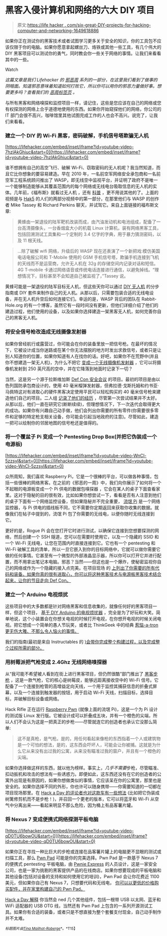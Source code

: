 # 黑客入侵计算机和网络的六大 DIY 项目

> 原文:[https://life hacker . com/six-great-DIY-projects-for-hacking-computer-and-networking-1649618886](https://lifehacker.com/six-great-diy-projects-for-hacking-computers-and-networ-1649618886)

如果你正在测试你的黑客技术或者试图学习更多关于安全的知识，你的工具包不应该仅限于你的电脑。如果你愿意拿起螺丝刀、烙铁或其他一些工具，有几个伟大的 DIY 黑客项目可以测试你的勇气，同时教会你一些关于网络的事情。让我们来看看其中的一些。

Watch

*这篇文章是我们 Lifehacker 的* [*邪恶周*](https://lifehacker.com/welcome-to-lifehackers-fifth-annual-evil-week-1647621043) *系列的一部分，在这里我们看到了做事的阴暗面。知道邪恶意味着知道如何打败它，所以你可以用你的邪恶力量做好事。想要更多吗？查看我们的* [*恶周标签页*](http://lifehacker.com/tag/evilweek) *。*

与所有黑客和网络嗅探和监控项目一样，请记住，这些是您应该在自己的网络或您有权探测的网络上合乎道德地使用的东西。如果你开始窥探他们的网络，你公司的 IT 部门会很不高兴，咖啡馆里其他试图完成工作的人也会不高兴。说完了，让我们来看看。

### 建立一个 DIY 的 Wi-Fi 黑客，密码破解，手机信号塔欺骗无人机

 [https://lifehacker.com/embed/inset/iframe?id=youtube-video-7hzlAkGhiuc&start=0](https://lifehacker.com/embed/inset/iframe?id=youtube-video-7hzlAkGhiuc&start=0) 

谁不想拥有自己的高空飞行、破解 Wi-Fi、窃取密码的无人机呢？我当然知道，而且它比你想象的要容易建造。早在 2010 年，一名前空军网络安全承包商和一名前空军工程系统顾问推出了 WASP，即无线空中监视平台，并证明了政府不是唯一一个能够制造能够从其覆盖范围内的每个网络或无线电台吸取信息的无人机的实体。几年前，《福布斯》就看过无人机 ，还有 [科普](http://www.popsci.com/technology/article/2011-07/diy-uav-hacks-wi-fi-networks-cracks-passwords-and-poses-cell-phone-tower) ，更不用说其他的了。上面的视频是与 [Hak5](http://hak5.org/) 的人们的两部分视频中的第一部分，在那里他们与 WASP 的创作者 Mike Tassey 和 Richard Perkins 聊天，并试驾它。来自上面链接的福布斯文章:

> 黄蜂由一架退役的陆军靶机改装而成，由汽油发动机和电池组成，配备了一台高清摄像头，一台香烟盒大小的机载 Linux 计算机，装有网络黑客工具，包括回溯测试工具集和一个定制的 3.4 亿字的字典，用于暴力猜测密码，以及 11 根天线。

> ...除了破解 wifi 网络，升级后的 WASP 现在还表演了一个新把戏:模仿美国电话电报公司和 T-Mobile 使用的 GSM 手机信号塔，欺骗手机连接到飞机的天线而不是运营商，允许无人机在 32g 的存储空间内记录对话和短信。4G T-mobile 卡通过网络语音或传统电话连接进行通信，以避免掉线。“理想情况下，目标甚至不会知道自己被监视了，”Tassey 说。

黄蜂可能是一架退役的陆军目标无人机，但这些天你可以通过 [DIY 无人机](http://diydrones.com/) 的分步指南或 DIY 套件来制作自己的无人机。从那以后，只需要包装合适的无线电设备，并在无人机升空后如何连接它们。幸运的是，WASP 背后的团队在 Rabbit-Hole.org 的有一个博客，虽然它有一段时间没有更新，但他们详细介绍了他们的建造过程，他们使用的设备，以及如果你选择建造一架黑客无人机，如何完善你自己的黑客无人机。

### 将安全信号枪改造成无线摄像发射器

如果你曾经航行或露营过，你可能会在你的装备里放一把信号枪。在最坏的情况下，它被设计成当你迷路或在某个你无法摆脱的地方时发出求救信号，或者只是让别人知道你的位置，如果你知道有人在找你的话。好吧，如果你不在荒野中(并且你不想建造一架无人机)，为什么不把它 [变成一个无线摄像机发射器](http://specialized-weapons.wonderhowto.com/inspiration/defcon-hackers-turn-flare-gun-into-diy-wireless-camera-launcher-0129127/) ，它可以将摄像机发射到 250 英尺高的空中，并在它降落到地面时记录下一切？

当然，这是另一个源于拉斯维加斯 [Def Con 安全会议](http://defcon.org/) 的项目。最初的项目是由以色列国防承包商设计的，使用 40 毫米榴弹发射器，但弗拉德·戈斯托姆和约书亚·马佩特这对有进取心的硬件黑客决定使用平民可以轻松购买的 40 毫米信号枪来建造他们自己的项目。二人组 [记录了他们的经历](http://www.hacksrus.com/~recompiler/tars.php) ，尽管第一次尝试结果并不太好。从那以后，他们一直在研究它(断断续续)，但理想情况下，下一次迭代会取得更大的成功。如果你有兴趣自己动手做，他们会列出你需要的所有零件(你需要很多零件和足够的特定枪支相关设备，你可能会引起当地政府的注意)。尽管如此，建造一把可以绘制你的邻居地图的信号枪还是值得的。

### 将一个覆盆子 Pi 变成一个 Pentesting Drop Box(并把它伪装成一个电源板)

 [https://lifehacker.com/embed/inset/iframe?id=youtube-video-WnCl-5zzsyI&start=0](https://lifehacker.com/embed/inset/iframe?id=youtube-video-WnCl-5zzsyI&start=0) 

众所周知，我们喜欢 Raspberry Pi，它是一个很棒的平台，可以做各种事情，包括一些很棒的网络黑客。在之前的《邪恶的一周》中，我们向你展示了如何将一个不起眼的电源板变成一个 Pi 供电的数据包嗅探器 ，它会在某人的桌子下面查看家里。这对于隐秘的目的很有效，比如如果你想尝试一下，看看是否有人注意到他们的桌子下面有一个网络监控设备，但如果隐秘并不完全重要， [流氓 Pi](http://crushbeercrushcode.org/2013/03/developing-the-rogue-pi/) 是一个网络监控器，与 Pi 供电的插线板不同，它不需要你定期返回来获取你收集的数据。就像我们在帖子中提到的，流氓 Pi 包了你需要的无线电，以便你随时无线连接到它。

更好的是，Rogue Pi 会在您打开它时进行测试，以确保它连接到您想要探测的网络，然后创建一个 SSH 隧道，您可以在需要时使用它，以及一个隐藏的 SSID 和一个 Wi-Fi 无线电，让您在范围内时直接连接到它。它也有一个 pentesting 和 Wi-Fi 破解工具的清单，所以一旦它嵌入到你的目标网络中，它就可以做你需要它做的任何事情。它甚至有一个微型的外部液晶显示器，所以你可以打开它并进行配置，而不用拿出笔记本电脑。邪恶？当然——但这也是一个爆炸，使秘密监视你自己的网络或作为一个隐藏的接入点完美。在项目现场 的 [上列出了你需要的所有代码和装备。如果你真的很有进取心，你可以将这种黑客技术与电源板黑客技术结合起来，让你的节目走向 Def Con。](http://crushbeercrushcode.org/2013/03/developing-the-rogue-pi/)

### 建立一个 Arduino 电视烦扰

这些项目中的大多数都是针对网络黑客和信息收集的，就像任何好的黑客项目一样，但这个项目， [基于 DIY Arduino 的电视烦扰器](https://lifehacker.com/how-to-build-an-arduino-tv-annoyer-1455875485) ，完全是为了好玩和大笑。简单地说，这个小装置会在你想关电视的时候打开电视，在你想开电视的时候关闭电视。把它想成一个简单的愚人节玩笑，或者比 ThinkGeek 中的经典 [惹恼-a-tron 更无伤大雅、不那么令人恼火的事情。](http://www.thinkgeek.com/product/b278/)

我们的指南(最初是来自 Instructables 的 [)会带你完成整个构建过程，以及完成整个过程所需的部分。](http://www.instructables.com/id/150-Arduino-TV-Annoyer-Turns-TVs-on-when-you-/?ALLSTEPS)

### 用树莓派把气枪变成 2.4Ghz 无线网络嗅探器

从“我可能不希望被人看到在街上进行黑客项目，但仍然很酷”部门推出了 [黑客步枪](http://www.hscott.net/projects-2/hack-rifle/) ，这是一款气枪，它的核心是树莓皮，能够远距离接收空中的 Wi-Fi 信号。它配备了一个连接到枪管的高增益定向天线，一个用于监控其捕获信息的折叠式屏幕，以及一个连接到触发器的按钮，用于启动 Wi-Fi 天线，扫描目标，选择目标，并破解目标设备或网络。

Hack Rifle 正在运行 [Raspberry Pwn](http://blog.pwnieexpress.com/post/24967860602/raspberry-pwn-a-pentesting-release-for-the-raspberry) (就像上面的流氓 Pi)，这是一个为 Pi 设计的测试版 Linux 发行版。它被设计成可以折叠成五块，并有一个橙色的尖端，所以人们不会认为这是一把真正的步枪——尽管就连它的创造者也承认它没那么简单:

> 这不是真枪，是气枪。是的，用任何看起来像枪的东西指着一个人或建筑物是一个可怕的想法，是的，这东西会吓坏人，可能会让你被捕。这就是为什么它从来没有出过我的公寓，从来没有瞄准过我的窗户，并且有一个橙色的尖端。

如果你选择做这样的东西，就以他为榜样。事实上，*几乎不需要*步枪，尽管瞄准、扣动扳机和攻击的想法有一些诱惑力。即便如此，这东西还没有在它的创造者的公寓外出现是有原因的，如果你想做类似的事情，它应该呆在你的公寓里，那里也是安全的。如果你选择不同的外形，你也许可以随身携带——你需要知道的一切都在项目现场那里。在 [Hack a Day 的评论者也对这款车有一些想法](http://hackaday.com/2014/04/21/sniping-2-4ghz/) (比如把它伪装成树篱修剪机而不是步枪！)，并召回一个更老的版本，它可以将蓝牙和 Wi-Fi 从空气中分离出来——看起来明显不那么危险，因为桶上有品客薯片罐。

### 将 Nexus 7 变成便携式网络探测平板电脑

 [https://lifehacker.com/embed/inset/iframe?id=youtube-video-qD0TU6bowOU&start=0](https://lifehacker.com/embed/inset/iframe?id=youtube-video-qD0TU6bowOU&start=0) 

如果你正在寻找一种比巨大的步枪或连接在品客薯片罐上的电脑更不显眼的测试或扫描工具，那么 [Pwn Pad](http://pwnieexpress.com/products/pwnpad) 可能是你的完美选择。Pwn Pad 是一款基于 Nexus 7 的便携式 pentesting 平板电脑，由 [Pwnie Express](https://www.pwnieexpress.com/) 的人员设计，这是一家安全公司，也是一家为挑剔的黑客提供产品的在线商店。如果你想要现成的平板电脑和其他设备(包括对设备的支持和如何使用它的培训)，Pwn Pad 会让你花费近 1100 美元，但如果你自己有 Nexus 7，只想要代码和无线电， [你可以以更低的价格购买配件，并在家里构建自己的 Pwn Pad。](https://www.pwnieexpress.com/product-category/accessories/)

[Hack a Day 解释](http://hackaday.com/2013/03/01/pwnpad-the-pentesting-tablet/) 你当然会 ned 几个其他组件，包括一根带 USB 以太网、蓝牙和 WiFi 适配器的 USB OTG 线，当然还有 Pwn Pad 上包含的一系列开源测试工具。如果你有合适的装备，或者只是不想直接为整个套餐支付现金，自己动手制作并不太难。

<small>*标题图片由*</small>[<small>*Tina Mailhot-Roberge*</small>](http://vervex.ca/)<small>*。*T15】</small>